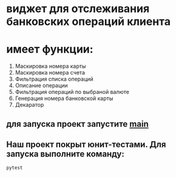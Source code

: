 # виджет для отслеживания банковских операций клиента
# имеет функции:
1. Маскировка номера карты
2. Маскировка номера счета
3. Фильтрация списка операций 
4. Описание операции
5. Фильтрация операций по выбраной валюте
6. Генерация номера банковской карты
7. Декаратор
## для запуска проект запустите [main](https://github.com/Dimon4ik812/homework/blob/feature/homework_10_1/main.py)
## Наш проект покрыт юнит-тестами. Для запуска выполните команду:
```
pytest
```